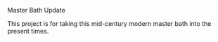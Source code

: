 Master Bath Update

This project is for taking this mid-century modern master bath into the present times.